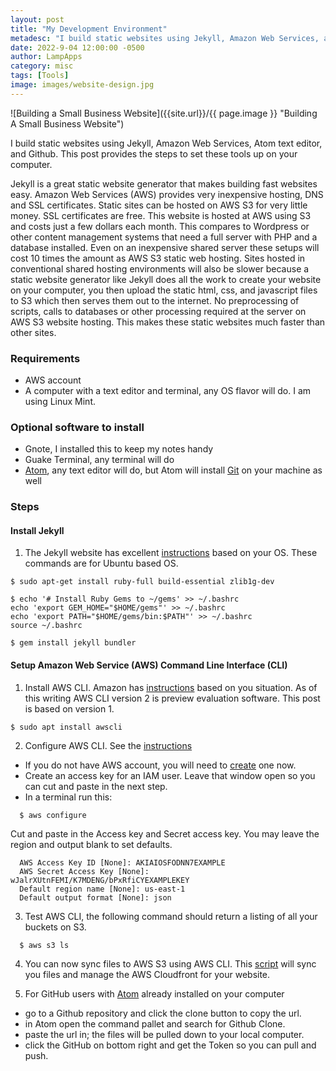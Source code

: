 ```yaml
---
layout: post
title: "My Development Environment"
metadesc: "I build static websites using Jekyll, Amazon Web Services, and Github. This post provides the steps to set these tools up on your computer."
date: 2022-9-04 12:00:00 -0500
author: LampApps
category: misc
tags: [Tools]
image: images/website-design.jpg
---
```


![Building a Small Business Website]({{site.url}}/{{ page.image }} "Building A Small Business Website")

I build static websites using Jekyll, Amazon Web Services, Atom text editor, and Github. This post provides the steps to set these tools up on your computer.
<!--more-->
Jekyll is a great static website generator that makes building fast websites easy. Amazon Web Services (AWS) provides very inexpensive hosting, DNS and SSL certificates. Static sites can be hosted on AWS S3 for very little money. SSL certificates are free. This website is hosted at AWS using S3 and costs just a few dollars each month. This compares to Wordpress or other content management systems that need a full server with PHP and a database installed. Even on an inexpensive shared server these setups will cost 10 times the amount as AWS S3 static web hosting. Sites hosted in conventional shared hosting environments will also be slower because a static website generator like Jekyll does all the work to create your website on your computer, you then upload the static html, css, and javascript files to S3 which then serves them out to the internet. No preprocessing of scripts, calls to databases or other processing required at the server on AWS S3 website hosting. This makes these static websites much faster than other sites.



### Requirements
* AWS account
* A computer with a text editor and terminal, any OS flavor will do. I am using Linux Mint.

### Optional software to install
* Gnote, I installed this to keep my notes handy
* Guake Terminal, any terminal will do
* [Atom][atom], any text editor will do, but Atom will install [Git][Git] on your machine as well

### Steps

#### Install Jekyll

1. The Jekyll website has excellent [instructions][installjekyll] based on your OS. These commands are for Ubuntu based OS.
>
```
$ sudo apt-get install ruby-full build-essential zlib1g-dev
```
```
$ echo '# Install Ruby Gems to ~/gems' >> ~/.bashrc
echo 'export GEM_HOME="$HOME/gems"' >> ~/.bashrc
echo 'export PATH="$HOME/gems/bin:$PATH"' >> ~/.bashrc
source ~/.bashrc
```
```
$ gem install jekyll bundler
```

#### Setup Amazon Web Service (AWS) Command Line Interface (CLI)

1. Install AWS CLI. Amazon has [instructions][installCLI] based on you situation. As of this writing AWS CLI version 2 is preview evaluation software. This post is based on version 1.
>
```
$ sudo apt install awscli
```
2. Configure AWS CLI. See the [instructions][configureCLI]
  * If you do not have AWS account, you will need to [create][aws] one now.
  * Create an access key for an IAM user. Leave that window open so you can cut and paste in the next step.
  * In a terminal run this:
>
```
  $ aws configure
```
Cut and paste in the Access key and Secret access key. You may leave the region and output blank to set defaults.
```
  AWS Access Key ID [None]: AKIAIOSFODNN7EXAMPLE
  AWS Secret Access Key [None]: wJalrXUtnFEMI/K7MDENG/bPxRfiCYEXAMPLEKEY
  Default region name [None]: us-east-1
  Default output format [None]: json
```
3. Test AWS CLI, the following command should return a listing of all your buckets on S3.
>
```
  $ aws s3 ls
```
4. You can now sync files to AWS S3 using AWS CLI. This [script][sitesync] will sync you files and manage the AWS Cloudfront for your website.

5. For GitHub users with [Atom][atom] already installed on your computer
  * go to a Github repository and click the clone button to copy the url.
  * in Atom open the command pallet and search for Github Clone.
  * paste the url in; the files will be pulled down to your local computer.
  * click the GitHub on bottom right and get the Token so you can pull and push.


[atom]: https://atom.io/
[Git]: https://git-scm.com/
[installjekyll]: https://jekyllrb.com/docs/installation/
[aws]: https://aws.amazon.com
[installCLI]: https://docs.aws.amazon.com/cli/latest/userguide/cli-chap-install.html
[configureCLI]: https://docs.aws.amazon.com/cli/latest/userguide/cli-chap-configure.html
[sitesync]: https://github.com/lampapps/S3_site_sync
